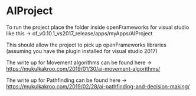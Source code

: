 # AIProject

To run the project place the folder inside openFrameworks for visual studio like this -> of_v0.10.1_vs2017_release/apps/myApps/AIProject

This should allow the project to pick up openFrameworks libraries (assuming you have the plugin installed for visual studio 2017) 

The write up for Movement algorithms can be found here -> https://mukulkakroo.com/2019/01/30/ai-movement-algorithms/

The write up for Pathfinding can be found here -> https://mukulkakroo.com/2019/02/28/ai-pathfinding-and-decision-making/
